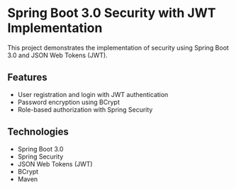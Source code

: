 # Spring Boot 3.0 Security with JWT Implementation
This project demonstrates the implementation of security using Spring Boot 3.0 and JSON Web Tokens (JWT). 

## Features
* User registration and login with JWT authentication
* Password encryption using BCrypt
* Role-based authorization with Spring Security

## Technologies
* Spring Boot 3.0
* Spring Security
* JSON Web Tokens (JWT)
* BCrypt
* Maven